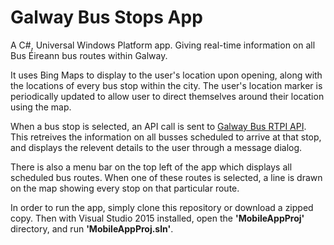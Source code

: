# Galway Bus Stops App #

A C#, Universal Windows Platform app. Giving real-time information on all Bus Éireann bus routes within Galway. 

It uses Bing Maps to display to the user's location upon opening, along with the locations of every bus stop within the city. The user's location marker is periodically updated to allow user to direct themselves around their location using the map. 

When a bus stop is selected, an API call is sent to [Galway Bus RTPI API](https://github.com/appsandwich/galwaybus#galway-bus-rtpi-api). This retreives the information on all busses scheduled to arrive at that stop, and displays the relevent details to the user through a message dialog. 

There is also a menu bar on the top left of the app which displays all scheduled bus routes. When one of these routes is selected, a line is drawn on the map showing every stop on that particular route. 

In order to run the app, simply clone this repository or download a zipped copy. Then with Visual Studio 2015 installed, open the **'MobileAppProj'** directory, and run **'MobileAppProj.sln'**. 



